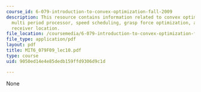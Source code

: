 ```yaml
---
course_id: 6-079-introduction-to-convex-optimization-fall-2009
description: This resource contains information related to convex optimization problems,
  multi period processor, speed scheduling, grasp force optimization, and optimal
  receiver location.
file_location: /coursemedia/6-079-introduction-to-convex-optimization-fall-2009/9050ed14e4e85dedb159ffd9306d9c1d_MIT6_079F09_lec10.pdf
file_type: application/pdf
layout: pdf
title: MIT6_079F09_lec10.pdf
type: course
uid: 9050ed14e4e85dedb159ffd9306d9c1d

---
```

None